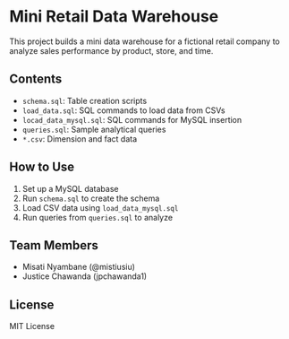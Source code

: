 
# Mini Retail Data Warehouse

This project builds a mini data warehouse for a fictional retail company to analyze sales performance by product, store, and time.

## Contents

- `schema.sql`: Table creation scripts
- `load_data.sql`: SQL commands to load data from CSVs
- `locad_data_mysql.sql`: SQL commands for MySQL insertion
- `queries.sql`: Sample analytical queries
- `*.csv`: Dimension and fact data

## How to Use

1. Set up a MySQL database
2. Run `schema.sql` to create the schema
3. Load CSV data using `load_data_mysql.sql`
4. Run queries from `queries.sql` to analyze

## Team Members

- Misati Nyambane (@mistiusiu)
- Justice Chawanda (jpchawanda1)

## License

MIT License
